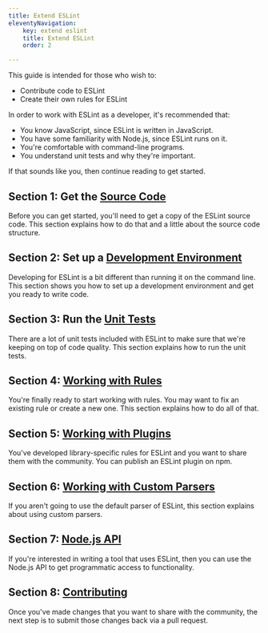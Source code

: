 ```yaml
---
title: Extend ESLint
eleventyNavigation:
    key: extend eslint
    title: Extend ESLint
    order: 2

---
```


This guide is intended for those who wish to:

* Contribute code to ESLint
* Create their own rules for ESLint

In order to work with ESLint as a developer, it's recommended that:

* You know JavaScript, since ESLint is written in JavaScript.
* You have some familiarity with Node.js, since ESLint runs on it.
* You're comfortable with command-line programs.
* You understand unit tests and why they're important.

If that sounds like you, then continue reading to get started.

## Section 1: Get the [Source Code](../contribute/source-code)

Before you can get started, you'll need to get a copy of the ESLint source code. This section explains how to do that and a little about the source code structure.

## Section 2: Set up a [Development Environment](../contribute/development-environment)

Developing for ESLint is a bit different than running it on the command line. This section shows you how to set up a development environment and get you ready to write code.

## Section 3: Run the [Unit Tests](../contribute/tests)

There are a lot of unit tests included with ESLint to make sure that we're keeping on top of code quality. This section explains how to run the unit tests.

## Section 4: [Working with Rules](custom-rules)

You're finally ready to start working with rules. You may want to fix an existing rule or create a new one. This section explains how to do all of that.

## Section 5: [Working with Plugins](plugins)

You've developed library-specific rules for ESLint and you want to share them with the community. You can publish an ESLint plugin on npm.

## Section 6: [Working with Custom Parsers](custom-parsers)

If you aren't going to use the default parser of ESLint, this section explains about using custom parsers.

## Section 7: [Node.js API](../integrate/nodejs-api)

If you're interested in writing a tool that uses ESLint, then you can use the Node.js API to get programmatic access to functionality.

## Section 8: [Contributing](../contribute/)

Once you've made changes that you want to share with the community, the next step is to submit those changes back via a pull request.
